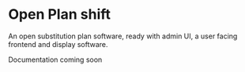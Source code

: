 # Open Plan shift
An open substitution plan software, ready with admin UI, a user facing frontend and display software.

Documentation coming soon
